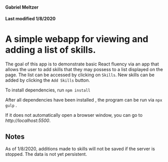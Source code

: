 #### Gabriel Meltzer
#### Last modified 1/8/2020

# A simple webapp for viewing and adding a list of skills.


The goal of this app is to demonstrate basic React fluency via an app
that allows the user to add skills that they may possess to a list displayed on
the page. The list can be accessed  by clicking on ```Skills```. New skills can be added
by clicking the ```Add Skills``` button.


To install dependencies, run 
```npm install```

After all dependencies have been installed , the program can be run via
```npx gulp``` . 


If it does not automatically open a browser window, you can go to 
*http://localhost:5500*.


## Notes

As of 1/8/2020, additions made to skills will not be saved if the server is stopped. The data is not yet persistent. 
